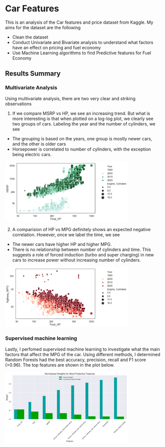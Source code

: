 # Car Features

This is an analysis of the Car features and price dataset from Kaggle. My aims for the dataset are
the following 
- Clean the dataset 
- Conduct Univariate and Bivariate analysis to understand what factors have an effect on pricing and fuel economy 
- Use Machine Learning algorithms to find Predictive features for Fuel Economy

## Results Summary
### Multivariate Analysis 

Using multivariate analysis, there are two very clear and striking observations 
1. If we compare MSRP vs HP, we see an increasing trend. But what is more interesting is that when plotted on a log-log plot, we clearly see two groups of cars. Labeling the year and the number of cylinders, we see
  - The grouping is based on the years, one group is mostly newer cars, and the other is older cars
  - Horsepower is correlated to number of cylinders, with the exception being electric cars. 

<img src="Images/msrp_hp.png" width=400>

2. A comparision of HP vs MPG definitely shows an expected negative correlation. However, once we label the time, we see 
  - The newer cars have higher HP and higher MPG. 
  - There is no relationship between number of cylinders and time. This suggests a role of forced induction (turbo and super charging) in new cars to increase power without increasing number of cylinders. 
  
  <img src="Images/MPG.png" width=400>

### Supervised machine learning

Lastly, I perfomed supervised machine learning to investigate what the main factors that affect the MPG of the car. 
Using different methods, I determined Random Forests had the best accuracy, precision, recall and F1 score (>0.96). The top features are shown in the plot below. 

<img src="Images/features.png" width=400>
